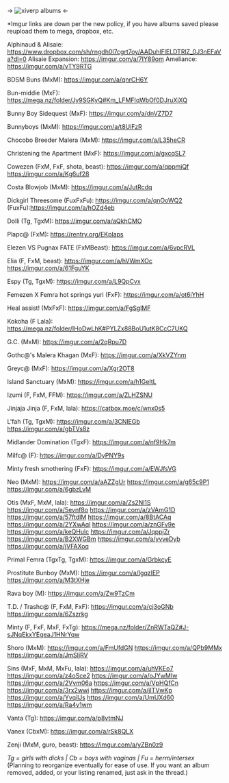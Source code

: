 -> ![xiverp albums](https://i.imgur.com/pQFWpc3.png) <-

*Imgur links are down per the new policy, if you have albums saved please reupload them to mega, dropbox, etc.

Alphinaud & Alisaie: https://www.dropbox.com/sh/rngdh0l7cgrt7oy/AADuhlFlELDTRlZ_0J3nEFaVa?dl=0
Alisaie Expansion: https://imgur.com/a/7IY89om 
Ameliance: https://imgur.com/a/vTY9RTG 

BDSM Buns (MxM): https://imgur.com/a/qnrCH6Y

Bun-middie (MxF): https://mega.nz/folder/Jy9SGKyQ#Km_LFMFIqWbOf0DJruXjXQ

Bunny Boy Sidequest (MxF): https://imgur.com/a/dnVZ7D7

Bunnyboys (MxM): https://imgur.com/a/t8UiFzR

Chocobo Breeder Malera (MxM): https://imgur.com/a/L35heCR

Christening the Apartment (MxF): https://imgur.com/a/gxcqSL7

Cowezen (FxM, FxF, shota, beast): https://imgur.com/a/qppmiQf
https://imgur.com/a/Kg6uf28

Costa Blowjob (MxM): https://imgur.com/a/JutRcdq

Dickgirl Threesome (FuxFxFu): https://imgur.com/a/qnOoWQ2
(FuxFu):https://imgur.com/a/hOZd4eb

Dolli (Tg, TgxM): https://imgur.com/a/aQkhCMO

Plapc@ (FxM): https://rentry.org/EKplaps

Elezen VS Pugnax FATE (FxMBeast): https://imgur.com/a/6vpcRVL

Elia (F, FxM, beast): https://imgur.com/a/hVWmXOc
https://imgur.com/a/61FguYK

Espy (Tg, TgxM): https://imgur.com/a/L9QpCvx

Femezen X Femra hot springs yuri (FxF): https://imgur.com/a/ot6iYhH

Heal assist! (MxFxF): https://imgur.com/a/FgSglMF

Kokoha (F Lala): https://mega.nz/folder/IHoDwLhK#PYLZx88BoU1utK8CcC7UKQ

G.C. (MxM): https://imgur.com/a/2qRpu7D

Gothc@'s Malera Khagan (MxF): https://imgur.com/a/XkVZYnm

Greyc@ (MxF): https://imgur.com/a/Xgr2OT8

Island Sanctuary (MxM): https://imgur.com/a/h1GeItL

Izumi (F, FxM, FFM): https://imgur.com/a/ZLHZSNU

Jinjaja Jinja (F, FxM, lala): https://catbox.moe/c/wnx0s5

L'fah (Tg, TgxM): https://imgur.com/a/3CNlEGb
https://imgur.com/a/gbTVs8z

Midlander Domination (TgxF): https://imgur.com/a/nf9Hk7m

Milfc@ (F): https://imgur.com/a/DyPNY9s

Minty fresh smothering (FxF): https://imgur.com/a/EWJfsVG

Neo (MxM): https://imgur.com/a/aAZZgUr
https://imgur.com/a/g65c9P1
https://imgur.com/a/6gbzLvM

Otis (MxF, MxM, lala): https://imgur.com/a/Zs2Nl1S
https://imgur.com/a/5evnf8o
https://imgur.com/a/zVAmG1D
https://imgur.com/a/57ftdlM
https://imgur.com/a/8BtACAq
https://imgur.com/a/2YXwAqI
https://imgur.com/a/znGFv9e
https://imgur.com/a/keQHulc
https://imgur.com/a/JqppjZr
https://imgur.com/a/B2XWGBm
https://imgur.com/a/yvveDyb
https://imgur.com/a/jVFAXoq

Primal Femra (TgxTg, TgxM): https://imgur.com/a/GrbkcyE

Prostitute Bunboy (MxM): https://imgur.com/a/IgqzIEP
https://imgur.com/a/M3tXHje

Rava boy (M): https://imgur.com/a/Zw9TzCm

T.D. / Trashc@ (F, FxM, FxF): https://imgur.com/a/cj3oGNb
https://imgur.com/a/6Zszrkg

Minty (F, FxF, MxF, FxTg): https://mega.nz/folder/ZnRWTaQZ#J-sJNqEkxYEgeaJ1HNrYqw

Shoro (MxM): https://imgur.com/a/FmUfdGN
https://imgur.com/a/QPb9MMx
https://imgur.com/a/JmSIjRV

Sins (MxF, MxM, MxFu, lala): https://imgur.com/a/uhVKEo7
https://imgur.com/a/z4oSce2
https://imgur.com/a/oJYwMIw
https://imgur.com/a/2Vvm06a
https://imgur.com/a/VpHQfCn
https://imgur.com/a/3rx2wwi
https://imgur.com/a/jITVwKp
https://imgur.com/a/YvqilJs
https://imgur.com/a/UmUXd60
https://imgur.com/a/Ra4v1wm

Vanta (Tg): https://imgur.com/a/p8vtmNJ

Vanex (CbxM): https://imgur.com/a/rSk8QLX

Zenji (MxM, guro, beast): https://imgur.com/a/yZBn0z9

*Tg = girls with dicks | Cb = boys with vaginas | Fu = herm/intersex*
(Planning to reorganize eventually for ease of use. If you want an album removed, added, or your listing renamed, just ask in the thread.)